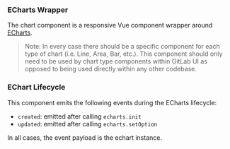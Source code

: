 ### ECharts Wrapper

The chart component is a responsive Vue component wrapper around [ECharts].

> Note: In every case there should be a specific component for each type of chart (i.e. Line, Area, Bar, etc.). This component should only need to be used by chart type components within GitLab UI as opposed to being used directly within any other codebase.

### EChart Lifecycle

This component emits the following events during the ECharts lifecycle:

- `created`: emitted after calling `echarts.init`
- `updated`: emitted after calling `echarts.setOption`

In all cases, the event payload is the echart instance.

[echarts]: https://ecomfe.github.io/echarts-doc/public/
